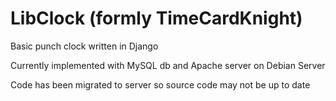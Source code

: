 LibClock (formly TimeCardKnight)
==============

Basic punch clock written in Django

Currently implemented with MySQL db and Apache server on Debian Server

Code has been migrated to server so source code may not be up to date